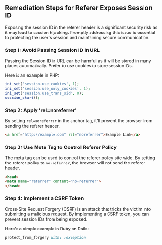 

## Remediation Steps for Referer Exposes Session ID
Exposing the session ID in the referer header is a significant security risk as it may lead to session hijacking. Promptly addressing this issue is essential to protecting the user's session and maintaining secure communication. 
### Step 1: Avoid Passing Session ID in URL

Passing the Session ID in URL can be harmful as it will be stored in many places automatically. Prefer to use cookies to store session IDs. 

Here is an example in PHP:

```php
ini_set('session.use_cookies', 1);
ini_set('session.use_only_cookies', 1);
ini_set('session.use_trans_sid', 0);
session_start();
```

### Step 2: Apply 'rel=noreferrer' 

By setting `rel=noreferrer` in the anchor tag, it'll prevent the browser from sending the referer header. 

```html
<a href="http://example.com" rel="noreferrer">Example Link</a>
```

### Step 3: Use Meta Tag to Control Referer Policy
The meta tag can be used to control the referer policy site wide. By setting the referer policy to `no-referrer`, the browser will not send the referer header.

```html
<head>
<meta name="referrer" content="no-referrer">
</head>
```

### Step 4: Implement a CSRF Token
Cross-Site Request Forgery (CSRF) is an attack that tricks the victim into submitting a malicious request. By implementing a CSRF token, you can prevent session IDs from being exposed.

Here's a simple example in Ruby on Rails:

```ruby
protect_from_forgery with: :exception
```